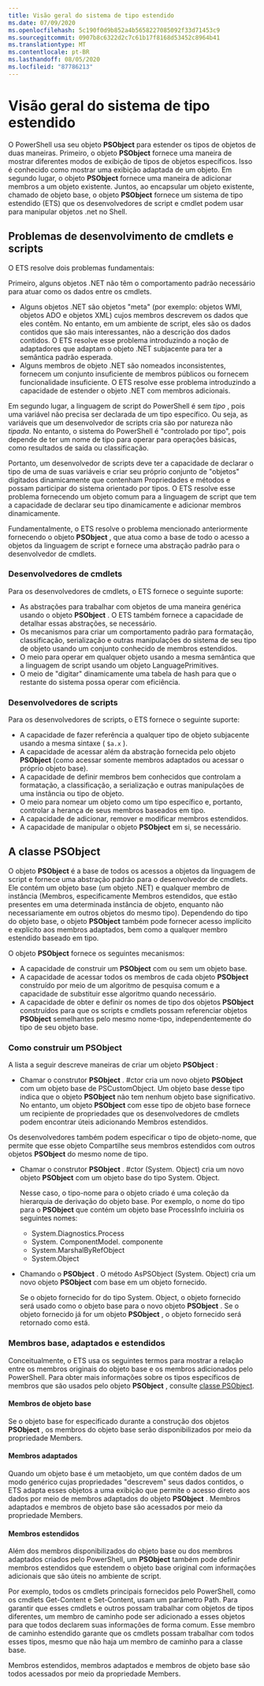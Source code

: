 ```yaml
---
title: Visão geral do sistema de tipo estendido
ms.date: 07/09/2020
ms.openlocfilehash: 5c190f0d9b852a4b5658227085092f33d71453c9
ms.sourcegitcommit: 0907b8c6322d2c7c61b17f8168d53452c8964b41
ms.translationtype: MT
ms.contentlocale: pt-BR
ms.lasthandoff: 08/05/2020
ms.locfileid: "87786213"
---
```

# <a name="extended-type-system-overview"></a>Visão geral do sistema de tipo estendido

O PowerShell usa seu objeto **PSObject** para estender os tipos de objetos de duas maneiras. Primeiro, o objeto **PSObject** fornece uma maneira de mostrar diferentes modos de exibição de tipos de objetos específicos. Isso é conhecido como mostrar uma exibição adaptada de um objeto. Em segundo lugar, o objeto **PSObject** fornece uma maneira de adicionar membros a um objeto existente. Juntos, ao encapsular um objeto existente, chamado de objeto base, o objeto **PSObject** fornece um sistema de tipo estendido (ETS) que os desenvolvedores de script e cmdlet podem usar para manipular objetos .net no Shell.

## <a name="cmdlet-and-script-development-issues"></a>Problemas de desenvolvimento de cmdlets e scripts

O ETS resolve dois problemas fundamentais:

Primeiro, alguns objetos .NET não têm o comportamento padrão necessário para atuar como os dados entre os cmdlets.

- Alguns objetos .NET são objetos "meta" (por exemplo: objetos WMI, objetos ADO e objetos XML) cujos membros descrevem os dados que eles contêm. No entanto, em um ambiente de script, eles são os dados contidos que são mais interessantes, não a descrição dos dados contidos. O ETS resolve esse problema introduzindo a noção de adaptadores que adaptam o objeto .NET subjacente para ter a semântica padrão esperada.
- Alguns membros de objeto .NET são nomeados inconsistentes, fornecem um conjunto insuficiente de membros públicos ou fornecem funcionalidade insuficiente. O ETS resolve esse problema introduzindo a capacidade de estender o objeto .NET com membros adicionais.

Em segundo lugar, a linguagem de script do PowerShell é sem _tipo_ , pois uma variável não precisa ser declarada de um tipo específico. Ou seja, as variáveis que um desenvolvedor de scripts cria são por natureza não _tipada_. No entanto, o sistema do PowerShell é "controlado por tipo", pois depende de ter um nome de tipo para operar para operações básicas, como resultados de saída ou classificação.

Portanto, um desenvolvedor de scripts deve ter a capacidade de declarar o tipo de uma de suas variáveis e criar seu próprio conjunto de "objetos" digitados dinamicamente que contenham Propriedades e métodos e possam participar do sistema orientado por tipos. O ETS resolve esse problema fornecendo um objeto comum para a linguagem de script que tem a capacidade de declarar seu tipo dinamicamente e adicionar membros dinamicamente.

Fundamentalmente, o ETS resolve o problema mencionado anteriormente fornecendo o objeto **PSObject** , que atua como a base de todo o acesso a objetos da linguagem de script e fornece uma abstração padrão para o desenvolvedor de cmdlets.

### <a name="cmdlet-developers"></a>Desenvolvedores de cmdlets

Para os desenvolvedores de cmdlets, o ETS fornece o seguinte suporte:

- As abstrações para trabalhar com objetos de uma maneira genérica usando o objeto **PSObject** . O ETS também fornece a capacidade de detalhar essas abstrações, se necessário.
- Os mecanismos para criar um comportamento padrão para formatação, classificação, serialização e outras manipulações do sistema de seu tipo de objeto usando um conjunto conhecido de membros estendidos.
- O meio para operar em qualquer objeto usando a mesma semântica que a linguagem de script usando um objeto LanguagePrimitives.
- O meio de "digitar" dinamicamente uma tabela de hash para que o restante do sistema possa operar com eficiência.

### <a name="script-developers"></a>Desenvolvedores de scripts

Para os desenvolvedores de scripts, o ETS fornece o seguinte suporte:

- A capacidade de fazer referência a qualquer tipo de objeto subjacente usando a mesma sintaxe ( `$a.x` ).
- A capacidade de acessar além da abstração fornecida pelo objeto **PSObject** (como acessar somente membros adaptados ou acessar o próprio objeto base).
- A capacidade de definir membros bem conhecidos que controlam a formatação, a classificação, a serialização e outras manipulações de uma instância ou tipo de objeto.
- O meio para nomear um objeto como um tipo específico e, portanto, controlar a herança de seus membros baseados em tipo.
- A capacidade de adicionar, remover e modificar membros estendidos.
- A capacidade de manipular o objeto **PSObject** em si, se necessário.

## <a name="the-psobject-class"></a>A classe PSObject

O objeto **PSObject** é a base de todos os acessos a objetos da linguagem de script e fornece uma abstração padrão para o desenvolvedor de cmdlets. Ele contém um objeto base (um objeto .NET) e qualquer membro de instância (Membros, especificamente Membros estendidos, que estão presentes em uma determinada instância de objeto, enquanto não necessariamente em outros objetos do mesmo tipo). Dependendo do tipo do objeto base, o objeto **PSObject** também pode fornecer acesso implícito e explícito aos membros adaptados, bem como a qualquer membro estendido baseado em tipo.

O objeto **PSObject** fornece os seguintes mecanismos:

- A capacidade de construir um **PSObject** com ou sem um objeto base.
- A capacidade de acessar todos os membros de cada objeto **PSObject** construído por meio de um algoritmo de pesquisa comum e a capacidade de substituir esse algoritmo quando necessário.
- A capacidade de obter e definir os nomes de tipo dos objetos **PSObject** construídos para que os scripts e cmdlets possam referenciar objetos **PSObject** semelhantes pelo mesmo nome-tipo, independentemente do tipo de seu objeto base.

### <a name="how-to-construct-a-psobject"></a>Como construir um PSObject

A lista a seguir descreve maneiras de criar um objeto **PSObject** :

- Chamar o construtor **PSObject** . #ctor cria um novo objeto **PSObject** com um objeto base de PSCustomObject. Um objeto base desse tipo indica que o objeto **PSObject** não tem nenhum objeto base significativo. No entanto, um objeto **PSObject** com esse tipo de objeto base fornece um recipiente de propriedades que os desenvolvedores de cmdlets podem encontrar úteis adicionando Membros estendidos.

Os desenvolvedores também podem especificar o tipo de objeto-nome, que permite que esse objeto Compartilhe seus membros estendidos com outros objetos **PSObject** do mesmo nome de tipo.

- Chamar o construtor **PSObject** . #ctor (System. Object) cria um novo objeto **PSObject** com um objeto base do tipo System. Object.

  Nesse caso, o tipo-nome para o objeto criado é uma coleção da hierarquia de derivação do objeto base. Por exemplo, o nome do tipo para o **PSObject** que contém um objeto base ProcessInfo incluiria os seguintes nomes:

  - System.Diagnostics.Process
  - System. ComponentModel. componente
  - System.MarshalByRefObject
  - System.Object

- Chamando o **PSObject** . O método AsPSObject (System. Object) cria um novo objeto **PSObject** com base em um objeto fornecido.

  Se o objeto fornecido for do tipo System. Object, o objeto fornecido será usado como o objeto base para o novo objeto **PSObject** . Se o objeto fornecido já for um objeto **PSObject** , o objeto fornecido será retornado como está.

### <a name="base-adapted-and-extended-members"></a>Membros base, adaptados e estendidos

Conceitualmente, o ETS usa os seguintes termos para mostrar a relação entre os membros originais do objeto base e os membros adicionados pelo PowerShell. Para obter mais informações sobre os tipos específicos de membros que são usados pelo objeto **PSObject** , consulte [classe PSObject](/dotnet/api/system.management.automation.psobject).

#### <a name="base-object-members"></a>Membros de objeto base

Se o objeto base for especificado durante a construção dos objetos **PSObject** , os membros do objeto base serão disponibilizados por meio da propriedade Members.

#### <a name="adapted-members"></a>Membros adaptados

Quando um objeto base é um metaobjeto, um que contém dados de um modo genérico cujas propriedades "descrevem" seus dados contidos, o ETS adapta esses objetos a uma exibição que permite o acesso direto aos dados por meio de membros adaptados do objeto **PSObject** . Membros adaptados e membros de objeto base são acessados por meio da propriedade Members.

#### <a name="extended-members"></a>Membros estendidos

Além dos membros disponibilizados do objeto base ou dos membros adaptados criados pelo PowerShell, um **PSObject** também pode definir membros estendidos que estendem o objeto base original com informações adicionais que são úteis no ambiente de script.

Por exemplo, todos os cmdlets principais fornecidos pelo PowerShell, como os cmdlets Get-Content e Set-Content, usam um parâmetro Path. Para garantir que esses cmdlets e outros possam trabalhar com objetos de tipos diferentes, um membro de caminho pode ser adicionado a esses objetos para que todos declarem suas informações de forma comum. Esse membro de caminho estendido garante que os cmdlets possam trabalhar com todos esses tipos, mesmo que não haja um membro de caminho para a classe base.

Membros estendidos, membros adaptados e membros de objeto base são todos acessados por meio da propriedade Members.
